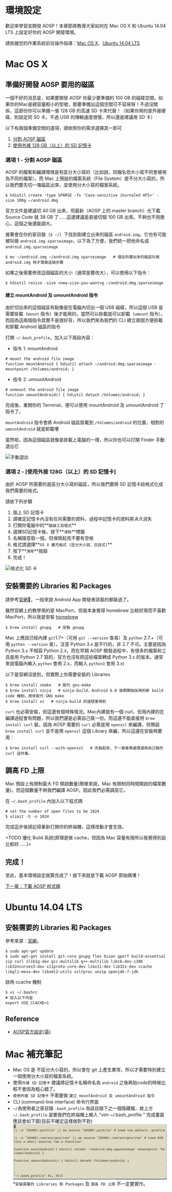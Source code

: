 # 環境設定

歡迎來學習並開發 AOSP！本章節將教導大家如何在 Mac OS X 和 Ubuntu 14.04 LTS 上設定好你的 AOSP 開發環境。

請依據您的作業系統前往操作指導：[Mac OS X](#macosx)、[Ubuntu 14.04 LTS](#ubuntu1404)

# <a name="macosx">Mac OS X</a>
## 準備好開發 AOSP 要用的磁區

一個不好的消息是，如果要開發 AOSP 你最少要準備約 100 GB 的磁碟空間。如果你的Mac是總容量較小的型號，那要準備出這個空間可不容易呀！不過沒關係，這部份你可以準備一張 128 GB 的高速 SD 卡來代替！（如果你用的是外接硬碟，則設定同 SD 卡。不過 USB 的傳輸速度很慢，所以還是建議用 SD 卡）

以下有兩個準備空間的選項，請依照你的需求選擇其一即可

1. [分割 AOSP 磁區](#disk_option1)
2. [使用外接 128 GB（以上）的 SD 記憶卡](#disk_option2)

### <a name="disk_option1">選項 1 - 分割 AOSP 磁區</a>

AOSP 的檔案和編譯環境是有區分大小寫的（比如說，同檔名但大小寫不同會被視為不同的檔案）。而 Mac 上預設的檔案系統（File System）是不分大小寫的，所以我們要先切一塊磁區出來，並使用分大小寫的檔案系統。

```shell
$ hdiutil create -type SPARSE -fs 'Case-sensitive Journaled HFS+' -size 100g ~/android.dmg
```

官方文件是建議切 40 GB 出來，但最新（AOSP 上的 master branch）光下載 Source Code 就 38 GB 了……這邊建議是直接切個 100 GB 出來。不夠也不用擔心，這個之後還能調大。

接著會在你的家目錄（`$ ~/`）下找到剛建立出來的磁區 `android.img`。它也有可能被叫做 `android.img.sparseimage`，以下為了方便，我們統一把他命名成 `android.img.sparseimage`

```shell
$ mv ~/android.img ~/android.img.sparseimage   # 僅在你建出來的磁區叫做 android.img 時才需做這個步驟
```

如果之後需要修改這個磁區的大小（通常是要改大），可以使用以下指令：

```shell
$ hdiutil resize -size <new-size-you-want>g ~/android.dmg.sparseimage
```

#### 建立 mountAndroid 及 umountAndroid 指令

由於切出來的這個磁區有點像是在電腦內切出一個 USB 磁碟，所以這個 USB 是需要掛載（`mount` 指令）後才能用的。當然可以掛載就可以卸載（`umount` 指令）。而因為這兩個指令其實不是很好背，所以我們來為我們的 CLI 建立兩個方便掛載和卸載 Android 磁區的指令

打開 `~/.bash_profile`，加入以下兩段內容：

* 指令 1: mountAndroid

```shell
# mount the android file image
function mountAndroid { hdiutil attach ~/android.dmg.sparseimage -mountpoint /Volumes/android; }
```

* 指令 2: umountAndroid

```shell
# unmount the android file image
function umountAndroid() { hdiutil detach /Volumes/android; }
```

完成後，重開你的 Terminal，便可以使用 mountAndroid 及 umountAndroid 了指令了。

`mountAndroid` 指令會將 Android 磁區掛載到 `/Volumes/android` 的位置，相對的 `umountAndroid` 就是卸載嘍

當然啦，因為這個磁區就像是掛載上電腦的一樣，所以你也可以打開 Finder 手動退出它

![手動退出](manual_unplug.png)

### <a name="disk_option2"> 選項 2 - [使用外接 128G（以上）的 SD 記憶卡] </a>

由於 AOSP 所需要的是區分大小寫的磁區，所以我們要將 SD 記憶卡給格式化成我們需要的格式。

請依下列步驟

1. 插上 SD 記憶卡
2. 請確定記憶卡內沒有任何需要的資料，過程中記憶卡的資料將*永久*消失
3. 打開你電腦中的**`磁碟工具程式`**
4. 選擇SD記憶卡後，按下**`清除`**標籤
5. 名稱隨意取一個，但保險起見不要有空格
6. 格式請選擇**`OS X 擴充格式 (區分大小寫、日誌式)`**
7. 按下**`清除`**按鈕
8. 完成！

![格式化 SD 卡](sdcard_format.png)

## 安裝需要的 Libraries 和 Packages

請參考[官網](https://source.android.com/source/requirements.html)，一般來說 Android App 開發者該裝的都裝過了。

雖然官網上的教學用的是 MacPort，但我本身覺得 homebrew 比較好用而不喜歡 MacPort，所以我是安裝 [homebrew](http://brew.sh/)

```shell
$ brew install gnupg   # 安裝 gnupg
```

Mac 上應該已經內建 `git`1.7+（可用 `git --version` 查尋）及 `python` 2.7.+（可用 `python --version` 查）。注意 Python 3.x 是不行的，非 2.7 不可。主要是因為 Python 3.x 不相容 Python 2.x，而在早期 AOSP 開發過程中，有很多的檔案和工具是用 Python 2.7 寫的，官方也沒有把這些檔案轉成 Python 3.x 的版本。通常來說電腦內輸入 `python` 會用 2.x，而輸入 `python3` 會用 3.x)

以下是官網沒提到，但實際上你需要安裝的 Libraries

```shell
$ brew install cmake   # 取代 gnu-make
$ brew install ninja   # ninja-build，Android 6.0 後期開始採用的新 build code 機制，用來取代 GNU make
$ brew install xz   # ninja-build 的過程會用到
```

`curl` 也必需安裝，但這邊有個特殊情況。Mac內建就有一個 curl，但用內建的在編譯過程會有問題，所以我們還是必需自己裝一份。而這邊不能直接用 `brew install curl` 裝，因為 AOSP 需要的 `curl` 必需是用 `openssl` 來編譯，但預設 `brew install curl` 並不是用 `openssl` 這個 Library 來編，所以這邊在安裝時要用：

```
$ brew install curl --with-openssl   # 先裝起來，下一章會再處理選用自己裝的 curl 這件事。
```

## 調高 FD 上限

Mac 預設上有限制最大 FD 開啟數量(簡單來說，Mac 有限制同時間開啟的檔案數量)，而這個數量不夠我們編譯 AOSP。因此我們必需調高它。

在 `~/.bash_profile` 內加入以下程式碼

```shell
# set the number of open files to be 1024
$ ulimit -S -n 1024
```

完成這步後請記得重新打開你的終端機，這樣改動才會生效。

<TODO 優化 Build 系統(原理是做 cache，但因為 Mac 容量有限所以我覺得別設比較好……)>

## 完成！

至此，基本環境設定就算完成了！接下來就是下載 AOSP 原始碼嘍！

[下一章：下載 AOSP 程式碼](/ch2_download)



# <a name="ubuntu1404">Ubuntu 14.04 LTS</a>
## 安裝需要的 Libraries 和 Packages

參考來源：[官網](https://source.android.com/source/requirements.html)。

```shell
$ sudo apt-get update
$ sudo apt-get install git-core gnupg flex bison gperf build-essential zip curl zlib1g-dev gcc-multilib g++-multilib libc6-dev-i386 lib32ncurses5-dev x11proto-core-dev libx11-dev lib32z-dev ccache libgl1-mesa-dev libxml2-utils xsltproc unzip openjdk-7-jdk
```

啟用 ccache 機制

```shell
$ vi ~/.bashrc
# 加入以下內容
export USE_CCACHE=1
```

## Reference

* [AOSP官方設定(英)](https://source.android.com/source/initializing.html)





# Mac 補充筆記
* Mac OS 是 不區分大小寫的，所以會在 git 上產生異常，所以才需要特別建立一個使用分大小寫的檔案系統。
* 使用`外接 SD 記憶卡` 建議將記憶卡名稱命名為 `android` 之後再貼code的時候比較不會因為粗心錯了。
* `使用外接 SD 記憶卡` 不需要做 `建立 mountAndroid 及 umountAndroid 指令`
* CLI (command-line interface) 命令行界面
* `~/`為使用者之家目錄 `.bash_profile` 為該目錄下之一個隱藏檔，故上方`~/.bash_profile` 是要我們在終端機上輸入  "vim ~/.bash_profile " 完成畫面應該會如下圖(目前不確定這樣做對不對)
![.bash_profile](bash_profile.png)
*`安裝需要的 Libraries 和 Packages` 及 `調高 FD 上限` 不一定要實作。

